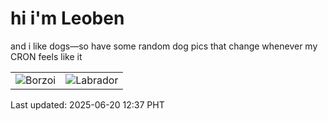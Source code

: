 # hi i'm Leoben

and i like dogs—so have some random dog pics that change whenever my CRON feels like it

|  |  |
|--------|----------|
| ![Borzoi](https://random-dog-vercel.vercel.app/api/random-borzoi?v=1750394276) | ![Labrador](https://random-dog-vercel.vercel.app/api/random-labrador?v=1750394276) |

Last updated: 2025-06-20 12:37 PHT
